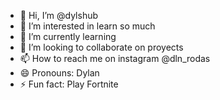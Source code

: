 - 👋 Hi, I’m @dylshub
- 👀 I’m interested in learn so much
- 🌱 I’m currently learning 
- 💞️ I’m looking to collaborate on proyects
- 📫 How to reach me on instagram @dln_rodas
- 😄 Pronouns: Dylan
- ⚡ Fun fact: Play Fortnite

<!---
dylshub/dylshub is a ✨ special ✨ repository because its `README.md` (this file) appears on your GitHub profile.
You can click the Preview link to take a look at your changes.
--->
